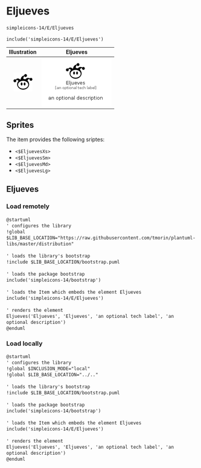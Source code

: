 # Eljueves


```text
simpleicons-14/E/Eljueves
```

```text
include('simpleicons-14/E/Eljueves')
```



| Illustration | Eljueves |
| :---: | :---: |
| ![illustration for Illustration](../../simpleicons-14/E/Eljueves.png) | ![illustration for Eljueves](../../simpleicons-14/E/Eljueves.Local.png) |



## Sprites
The item provides the following sriptes:

- `<$EljuevesXs>`
- `<$EljuevesSm>`
- `<$EljuevesMd>`
- `<$EljuevesLg>`





## Eljueves

### Load remotely
```plantuml
@startuml
' configures the library
!global $LIB_BASE_LOCATION="https://raw.githubusercontent.com/tmorin/plantuml-libs/master/distribution"

' loads the library's bootstrap
!include $LIB_BASE_LOCATION/bootstrap.puml

' loads the package bootstrap
include('simpleicons-14/bootstrap')

' loads the Item which embeds the element Eljueves
include('simpleicons-14/E/Eljueves')

' renders the element
Eljueves('Eljueves', 'Eljueves', 'an optional tech label', 'an optional description')
@enduml
```

### Load locally
```plantuml
@startuml
' configures the library
!global $INCLUSION_MODE="local"
!global $LIB_BASE_LOCATION="../.."

' loads the library's bootstrap
!include $LIB_BASE_LOCATION/bootstrap.puml

' loads the package bootstrap
include('simpleicons-14/bootstrap')

' loads the Item which embeds the element Eljueves
include('simpleicons-14/E/Eljueves')

' renders the element
Eljueves('Eljueves', 'Eljueves', 'an optional tech label', 'an optional description')
@enduml
```

